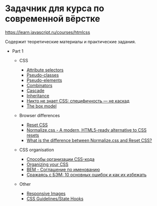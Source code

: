 # Задачник для курса по современной вёрстке

https://learn.javascript.ru/courses/htmlcss

Содержит теоретические материалы и практические задания.

- Part 1
    - CSS
        - [Attribute selectors](https://developer.mozilla.org/en-US/docs/Web/CSS/Attribute_selectors)
        - [Pseudo-classes](https://developer.mozilla.org/en-US/docs/Web/CSS/Pseudo-classes)
        - [Pseudo-elements](https://developer.mozilla.org/en-US/docs/Web/CSS/Pseudo-elements)
        - [Combinators](https://developer.mozilla.org/en-US/docs/Learn/CSS/Building_blocks/Selectors/Combinators)
        - [Cascade](https://developer.mozilla.org/en-US/docs/Web/CSS/Cascade)
        - [Inheritance](https://developer.mozilla.org/en-US/docs/Web/CSS/inheritance)
        - [Никто не знает CSS: специфичность — не каскад](https://css-live.ru/css/nikto-ne-znaet-css-specifichnost-ne-kaskad.html)
        - [The box model](https://developer.mozilla.org/en-US/docs/Learn/CSS/Building_blocks/The_box_model)

    - Browser differences
        - [Reset CSS](https://meyerweb.com/eric/tools/css/reset/)
        - [Normalize.css - A modern, HTML5-ready alternative to CSS resets](https://necolas.github.io/normalize.css/)
        - [What is the difference between Normalize.css and Reset CSS?](https://stackoverflow.com/questions/6887336/what-is-the-difference-between-normalize-css-and-reset-css)

    - CSS organisation
        - [Способы организации CSS-кода](https://habr.com/ru/post/256109/)
        - [Organizing your CSS](https://developer.mozilla.org/en-US/docs/Learn/CSS/Building_blocks/Organizing)
        - [BEM - Соглашение по именованию](https://ru.bem.info/methodology/naming-convention/)
        - [Сражаясь с БЭМ: 10 основных ошибок и как их избежать](https://habr.com/ru/post/305548/)

    - Other
        - [Responsive Images](https://cloudfour.com/thinks/responsive-images-101-definitions/)
        - [CSS Guidelines/State Hooks](https://github.com/chris-pearce/css-guidelines#state-hooks)
